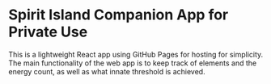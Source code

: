 # Spirit Island Companion App for Private Use
This is a lightweight React app using GitHub Pages for hosting for simplicity.
The main functionality of the web app is to keep track of elements and the energy count, as well as what innate threshold is achieved.
